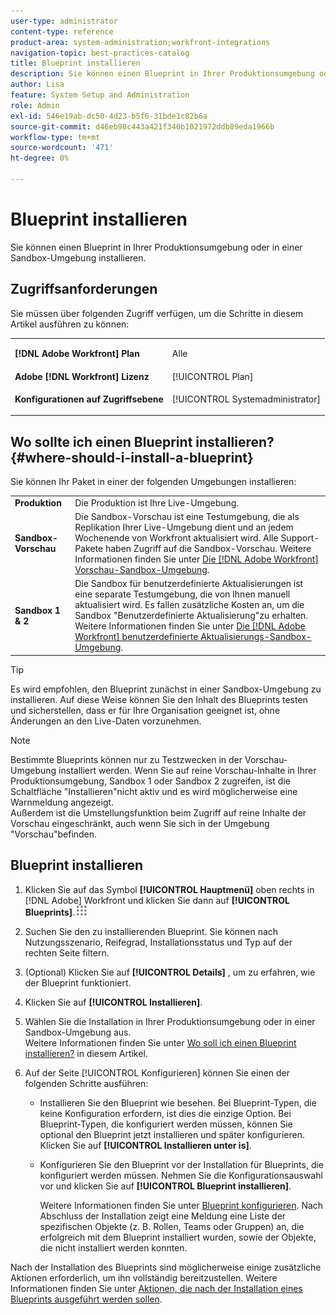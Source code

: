 ```yaml
---
user-type: administrator
content-type: reference
product-area: system-administration;workfront-integrations
navigation-topic: best-practices-catalog
title: Blueprint installieren
description: Sie können einen Blueprint in Ihrer Produktionsumgebung oder in einer Sandbox-Umgebung installieren.
author: Lisa
feature: System Setup and Administration
role: Admin
exl-id: 546e19ab-dc50-4d23-b5f6-31bde1c82b6a
source-git-commit: d46eb98c443a421f340b1021972ddb89eda1966b
workflow-type: tm+mt
source-wordcount: '471'
ht-degree: 0%

---
```


# Blueprint installieren

Sie können einen Blueprint in Ihrer Produktionsumgebung oder in einer Sandbox-Umgebung installieren.

## Zugriffsanforderungen

Sie müssen über folgenden Zugriff verfügen, um die Schritte in diesem Artikel ausführen zu können:

<table style="table-layout:auto"> 
 <col> 
 <col> 
 <tbody> 
  <tr> 
   <td role="rowheader"><strong>[!DNL Adobe Workfront] Plan</strong></td> 
   <td> <p> Alle</p> </td> 
  </tr> 
  <tr> 
   <td role="rowheader"><strong>Adobe [!DNL Workfront] Lizenz</strong></td> 
   <td>[!UICONTROL Plan]</td> 
  </tr> 
  <tr> 
   <td role="rowheader"><strong>Konfigurationen auf Zugriffsebene</strong></td> 
   <td> <p>[!UICONTROL Systemadministrator]</p> </td> 
  </tr> 
 </tbody> 
</table>

## Wo sollte ich einen Blueprint installieren? {#where-should-i-install-a-blueprint}

Sie können Ihr Paket in einer der folgenden Umgebungen installieren:

<table style="table-layout:auto">
        <tr>
        <td><strong>Produktion</strong></td>
        <td>Die Produktion ist Ihre Live-Umgebung.</td>
    </tr>
    <tr>
        <td><strong>Sandbox-Vorschau</strong></td>
        <td>Die Sandbox-Vorschau ist eine Testumgebung, die als Replikation Ihrer Live-Umgebung dient und an jedem Wochenende von Workfront aktualisiert wird. Alle Support-Pakete haben Zugriff auf die Sandbox-Vorschau. Weitere Informationen finden Sie unter <a href="../../administration-and-setup/set-up-workfront/workfront-testing-environments/wf-preview-sandbox-environment.md">Die [!DNL Adobe Workfront] Vorschau-Sandbox-Umgebung</a>.</td>
    </tr>
    <tr>
        <td><strong>Sandbox 1 &amp; 2</strong></td>
        <td>Die Sandbox für benutzerdefinierte Aktualisierungen ist eine separate Testumgebung, die von Ihnen manuell aktualisiert wird. Es fallen zusätzliche Kosten an, um die Sandbox "Benutzerdefinierte Aktualisierung"zu erhalten. Weitere Informationen finden Sie unter <a href="../../administration-and-setup/set-up-workfront/workfront-testing-environments/wf-custom-refresh-sandbox-environment.md">Die [!DNL Adobe Workfront] benutzerdefinierte Aktualisierungs-Sandbox-Umgebung</a>.</td>
    </tr>
</table>

>[!TIP]
>
>Es wird empfohlen, den Blueprint zunächst in einer Sandbox-Umgebung zu installieren. Auf diese Weise können Sie den Inhalt des Blueprints testen und sicherstellen, dass er für Ihre Organisation geeignet ist, ohne Änderungen an den Live-Daten vorzunehmen.

>[!NOTE]
>
>Bestimmte Blueprints können nur zu Testzwecken in der Vorschau-Umgebung installiert werden. Wenn Sie auf reine Vorschau-Inhalte in Ihrer Produktionsumgebung, Sandbox 1 oder Sandbox 2 zugreifen, ist die Schaltfläche &quot;Installieren&quot;nicht aktiv und es wird möglicherweise eine Warnmeldung angezeigt.\
>Außerdem ist die Umstellungsfunktion beim Zugriff auf reine Inhalte der Vorschau eingeschränkt, auch wenn Sie sich in der Umgebung &quot;Vorschau&quot;befinden.

## Blueprint installieren

1. Klicken Sie auf das Symbol **[!UICONTROL Hauptmenü]** oben rechts in [!DNL Adobe] Workfront und klicken Sie dann auf **[!UICONTROL Blueprints]**.![](assets/main-menu-icon.png)
1. Suchen Sie den zu installierenden Blueprint. Sie können nach Nutzungsszenario, Reifegrad, Installationsstatus und Typ auf der rechten Seite filtern.
1. (Optional) Klicken Sie auf **[!UICONTROL Details]** , um zu erfahren, wie der Blueprint funktioniert.
1. Klicken Sie auf **[!UICONTROL Installieren]**.
1. Wählen Sie die Installation in Ihrer Produktionsumgebung oder in einer Sandbox-Umgebung aus.\
   Weitere Informationen finden Sie unter [Wo soll ich einen Blueprint installieren?](#where-should-i-install-a-blueprint) in diesem Artikel.
1. Auf der Seite [!UICONTROL Konfigurieren] können Sie einen der folgenden Schritte ausführen:

   * Installieren Sie den Blueprint wie besehen. Bei Blueprint-Typen, die keine Konfiguration erfordern, ist dies die einzige Option. Bei Blueprint-Typen, die konfiguriert werden müssen, können Sie optional den Blueprint jetzt installieren und später konfigurieren. Klicken Sie auf **[!UICONTROL Installieren unter is]**.
   * Konfigurieren Sie den Blueprint vor der Installation für Blueprints, die konfiguriert werden müssen. Nehmen Sie die Konfigurationsauswahl vor und klicken Sie auf **[!UICONTROL Blueprint installieren]**\.

     Weitere Informationen finden Sie unter [Blueprint konfigurieren](../../administration-and-setup/blueprints/configure-template-package.md).
Nach Abschluss der Installation zeigt eine Meldung eine Liste der spezifischen Objekte (z. B. Rollen, Teams oder Gruppen) an, die erfolgreich mit dem Blueprint installiert wurden, sowie der Objekte, die nicht installiert werden konnten.

Nach der Installation des Blueprints sind möglicherweise einige zusätzliche Aktionen erforderlich, um ihn vollständig bereitzustellen. Weitere Informationen finden Sie unter [Aktionen, die nach der Installation eines Blueprints ausgeführt werden sollen](../../administration-and-setup/blueprints/best-next-actions-after-install.md).
